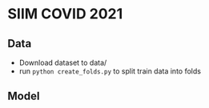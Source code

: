 # SIIM COVID 2021
## Data
* Download dataset to data/
* run `python create_folds.py` to split train data into folds

## Model
